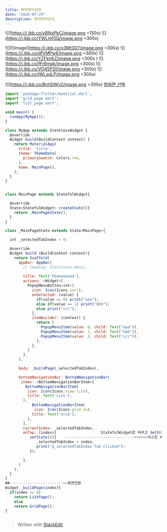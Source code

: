 ```yaml
---
title: 파닥파닥강의 
date: "2020-07-29"
description: 파닥파닥강의 
---
```


![](https://i.ibb.co/vBNxPbC/image.png =150x)
![](https://i.ibb.co/YWLmf0Q/image.png =300x)

![](![image](https://i.ibb.co/x3Mt3D7/image.png =300x)
![](https://i.ibb.co/dfVMPw6/image.png =300x)
![](https://i.ibb.co/YZFknKZ/image.png =300x )
![](https://i.ibb.co/fFr9mqk/image.png =300x)
![](https://i.ibb.co/VD45P2f/image.png =300x)
![](https://i.ibb.co/jWLsqLP/image.png =300x)

![](https://i.ibb.co/BnhDWv2/image.png =300x)
[탭화면 선택](https://edu.goorm.io/learn/lecture/17450/%ED%8C%8C%EB%8B%A5%ED%8C%8C%EB%8B%A5-flutter-%EB%B9%A0%EB%A5%B4%EA%B3%A0-%EA%B0%80%EB%B3%8D%EA%B2%8C-flutter-%ED%9D%94%EB%93%A4%EA%B8%B0/lesson/851223/%ED%83%AD-%ED%99%94%EB%A9%B4-%EA%B0%9C%EB%B0%9C)
```js
import 'package:flutter/material.dart';
import 'grid_page.dart';
import 'list_page.dart';

void main() {
  runApp(MyApp());
}

class MyApp extends StatelessWidget {
  @override
  Widget build(BuildContext context) {
    return MaterialApp(
      title: 'title',
      theme: ThemeData(
        primarySwatch: Colors.red,
      ),
      home: MainPage(),
    );
  }
}


class MainPage extends StatefulWidget{

  @override
  State<StatefulWidget> createState(){
    return _MainPageState();
  }
}

class _MainPageState extends State<MainPage>{

  int _selectedTabIndex = 0;

  @override
  Widget build (BuildContext context){
    return Scaffold(
      appBar: AppBar(
        // leading: Icon(Icons.menu),
      
        title: Text('h5eeeeeead'),
        actions: <Widget>[
          PopupMenuButton<int>(
            icon: Icon(Icons.sort),
            onSelected: (value) {
              if(value == 0) print("aaa");
              else if(value == 1) print("bbb");
              else print("ccc");
            },
            itemBuilder: (context) {
              return [
                PopupMenuItem(value: 0, child: Text("aaa")),
                PopupMenuItem(value: 1, child: Text("bbb")),
                PopupMenuItem(value: 2, child: Text("ccc")),
              ];
            },
          )
        ],
      ),

      body: _buildPage(_selectedTabIndex),

      bottomNavigationBar: BottomNavigationBar(
       items: <BottomNavigationBarItem>[
         BottomNavigationBarItem(
          icon: Icon(Icons.view_list),
          title: Text('List'),
        ),
            BottomNavigationBarItem(
             icon: Icon(Icons.grid_on),
            title: Text('Grid'),
          ),
        ],
        currentIndex: _selectedTabIndex,
        onTap: (index){                    StatefulWidget로 바꾸고 SetState()한줄만 삽입하면됨
           setState((){   -------------------------------->>>>>>리스트 버튼 선택 
              _selectedTabIndex = index;
              print("$_selectedTabIndex Tab Clicked");
           });

        },
      )
    );
  }
}
##------------------------>>화면전환 
Widget _buildPage(index){
  if(index == 0)
    return ListPage();
    else 
    return GridPage();
}



```
> Written with [StackEdit](https://stackedit.io/).
<!--stackedit_data:
eyJoaXN0b3J5IjpbMTE1MzczNjI1OCwtMTgwNjkxMDM4NywtMT
Q3Mzk0MDIyNCw4MDgyODcwMTIsMTQ0NzkyNzE3OV19
-->